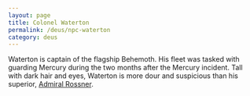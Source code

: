 ```yaml
---
layout: page
title: Colonel Waterton
permalink: /deus/npc-waterton
category: deus
---
```

Waterton is captain of the flagship Behemoth. His fleet was tasked with guarding Mercury during the two months after the Mercury incident. Tall with dark hair and eyes, Waterton is more dour and suspicious than his superior, [Admiral Rossner](npc-rossner).
